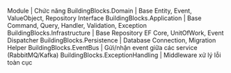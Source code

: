 Module | Chức năng
BuildingBlocks.Domain | Base Entity, Event, ValueObject, Repository Interface
BuildingBlocks.Application | Base Command, Query, Handler, Validation, Exception
BuildingBlocks.Infrastructure | Base Repository EF Core, UnitOfWork, Event Dispatcher
BuildingBlocks.Persistence | Database Connection, Migration Helper
BuildingBlocks.EventBus | Gửi/nhận event giữa các service (RabbitMQ/Kafka)
BuildingBlocks.ExceptionHandling | Middleware xử lý lỗi toàn cục